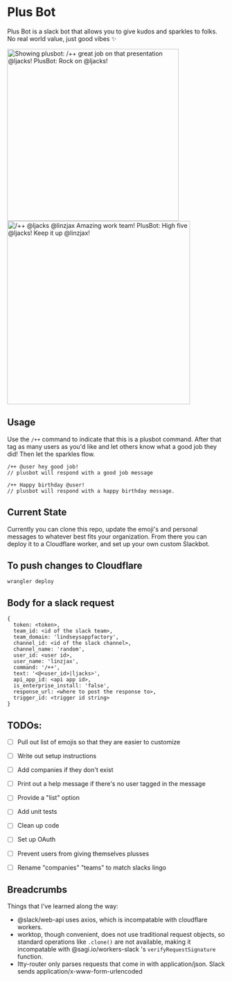 # Plus Bot

Plus Bot is a slack bot that allows you to give kudos and sparkles to folks. No real world value, just good vibes ✨

<img width="396" alt="Showing plusbot: /++ great job on that presentation @ljacks! PlusBot: Rock on @ljacks!" src="https://github.com/linzjax/plusbot/assets/8128188/bd2da145-2684-4876-844c-ff23ac308ae8">

<img width="422" alt="/++ @ljacks @linzjax Amazing work team! PlusBot: High five @ljacks! Keep it up @linzjax!" src="https://github.com/linzjax/plusbot/assets/8128188/e030c53c-605b-4c75-b505-8dd413b80c3f">

## Usage

Use the `/++` command to indicate that this is a plusbot command. After that tag as many users as you'd like and let others know what a good job they did! Then let the sparkles flow.

```
/++ @user hey good job!
// plusbot will respond with a good job message

/++ Happy birthday @user!
// plusbot will respond with a happy birthday message.
```

## Current State

Currently you can clone this repo, update the emoji's and personal messages to whatever best fits your organization. From there you can deploy it to a Cloudflare worker, and set up your own custom Slackbot.

## To push changes to Cloudflare

```
wrangler deploy
```

## Body for a slack request

```
{
  token: <token>,
  team_id: <id of the slack team>,
  team_domain: 'lindseysappfactory',
  channel_id: <id of the slack channel>,
  channel_name: 'random',
  user_id: <user id>,
  user_name: 'linzjax',
  command: '/++',
  text: '<@<user_id>|ljacks>',
  api_app_id: <api app id>,
  is_enterprise_install: 'false',
  response_url: <where to post the response to>,
  trigger_id: <trigger id string>
}
```

## TODOs:

- [ ] Pull out list of emojis so that they are easier to customize
- [ ] Write out setup instructions


- [ ] Add companies if they don't exist
- [ ] Print out a help message if there's no user tagged in the message
- [ ] Provide a "list" option
- [ ] Add unit tests
- [ ] Clean up code
- [ ] Set up OAuth
- [ ] Prevent users from giving themselves plusses
- [ ] Rename "companies" "teams" to match slacks lingo

## Breadcrumbs

Things that I've learned along the way:

- @slack/web-api uses axios, which is incompatable with cloudflare workers.
- worktop, though convenient, does not use traditional request objects, so standard operations like `.clone()` are not available, making it incompatable with @sagi.io/workers-slack 's `verifyRequestSignature` function.
- Itty-router only parses requests that come in with application/json. Slack sends application/x-www-form-urlencoded
